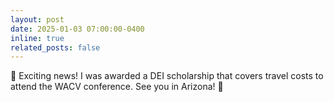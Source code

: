 ```yaml
---
layout: post
date: 2025-01-03 07:00:00-0400
inline: true
related_posts: false
---
```


🎉 Exciting news! I was awarded a DEI scholarship that covers travel costs to attend the WACV conference. See you in Arizona! 🌵
